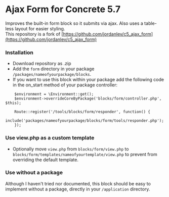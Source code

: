 Ajax Form for Concrete 5.7
=============================================

Improves the built-in form block so it submits via ajax. Also uses a table-less layout for easier styling.<br>
This repository is a fork of [https://github.com/jordanlev/c5_ajax_form](https://github.com/jordanlev/c5_ajax_form)

### Installation
* Download repository as .zip
* Add the `form` directory in your package `/packages/nameofyourpackage/blocks`.
* If you want to use this block within your package add the following code in the on_start method of your package controller:

```
    $environment = \Environment::get();
    $environment->overrideCoreByPackage('blocks/form/controller.php', $this);

    Route::register('/tools/blocks/form/responder', function() {
      include('packages/nameofyourpackage/blocks/form/tools/responder.php');
    });
```

### Use view.php as a custom template
* Optionally move `view.php` from `blocks/form/view.php` to `blocks/form/templates/nameofyourtemplate/view.php` to prevent from overriding the default template.

### Use without a package

Although I haven't tried nor documented, this block should be easy to implement without a package, directly in your `/application` directory.
